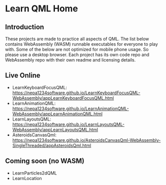 # Learn QML Home

## Introduction
These projects are made to practice all aspects of QML. The list below contains WebAssembly (WASM) runnable executables for everyone to play with.
Some of the below are not optimized for mobile phone usage. So please use a desktop browser.
Each project has its own code repo and WebAssembly repo with their own readme and licensing details.
## Live Online

- LearnKeyboardFocusQML: https://nepa1234software.github.io/LearnKeyboardFocusQML-WebAssembly/appLearnKeyboardFocusQML.html
- LearnAnimationQML: https://nepa1234software.github.io/LearnAnimationQML-WebAssembly/appLearnAnimationQML.html
- LearnLayoutsQML: https://nepa1234software.github.io/LearnLayoutsQML-WebAssembly/appLearnLayoutsQML.html
- AsteroidsCanvasQml: https://nepa1234software.github.io/AsteroidsCanvasQml-WebAssembly-SingleThreaded/appAsteroidsQml.html


## Coming soon (no WASM)
- LearnParticles2dQML
- LearnLocation


